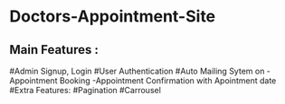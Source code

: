 # Doctors-Appointment-Site
## Main Features :
#Admin Signup, Login
#User Authentication
#Auto Mailing Sytem on
-Appointment Booking
-Appointment Confirmation with Apointment date
#Extra Features:
#Pagination
#Carrousel
